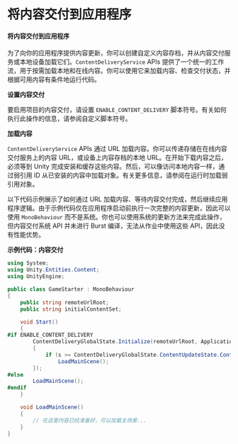 # 将内容交付到应用程序

#### 将内容交付到应用程序

为了向你的应用程序提供内容更新，你可以创建自定义内容存档，并从内容交付服务或本地设备加载它们。`ContentDeliveryService` APIs 提供了一个统一的工作流，用于按需加载本地和在线内容。你可以使用它来加载内容、检查交付状态，并根据可用内容有条件地运行代码。

**设置内容交付**

要启用项目的内容交付，请设置 `ENABLE_CONTENT_DELIVERY` 脚本符号。有关如何执行此操作的信息，请参阅自定义脚本符号。

**加载内容**

`ContentDeliveryService` APIs 通过 URL 加载内容。你可以传递存储在在线内容交付服务上的内容 URL，或设备上内容存档的本地 URL。在开始下载内容之后，必须等到 Unity 完成安装和缓存这些内容。然后，可以像访问本地内容一样，通过弱引用 ID 从已安装的内容中加载对象。有关更多信息，请参阅在运行时加载弱引用对象。

以下代码示例展示了如何通过 URL 加载内容、等待内容交付完成，然后继续应用程序逻辑。由于示例代码仅在应用程序启动前执行一次完整的内容更新，因此可以使用 `MonoBehaviour` 而不是系统。你也可以使用系统的更新方法来完成此操作，但内容交付系统 API 并未进行 Burst 编译，无法从作业中使用这些 API，因此没有性能优势。

**示例代码：内容交付**

```csharp
using System;
using Unity.Entities.Content;
using UnityEngine;

public class GameStarter : MonoBehaviour
{
    public string remoteUrlRoot;
    public string initialContentSet;

    void Start()
    {
#if ENABLE_CONTENT_DELIVERY
        ContentDeliveryGlobalState.Initialize(remoteUrlRoot, Application.persistentDataPath + "/content-cache", initialContentSet, s =>
        {
            if (s >= ContentDeliveryGlobalState.ContentUpdateState.ContentReady)
                LoadMainScene();
        });
#else
        LoadMainScene();
#endif
    }

    void LoadMainScene()
    {
        // 在这里内容已经准备好，可以加载主场景...
    }
}
```
